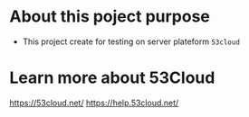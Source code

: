 # About this poject purpose 
- This project create for testing on server plateform `53cloud`


# Learn more about 53Cloud
https://53cloud.net/
https://help.53cloud.net/
